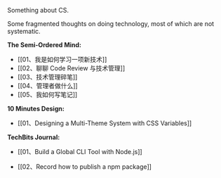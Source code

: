 Something about CS.

Some fragmented thoughts on doing technology, most of which are not systematic.

**The Semi-Ordered Mind:**

- [[01、我是如何学习一项新技术]]
- [[02、聊聊 Code Review 与技术管理]]
- [[03、技术管理碎笔]]
- [[04、管理者做什么]]
- [[05、我如何写笔记]]


**10 Minutes Design:**

* [[01、Designing a Multi-Theme System with CSS Variables]]


**TechBits Journal:**

- [[01、Build a Global CLI Tool with Node.js]]
* [[02、Record how to publish a npm package]]
